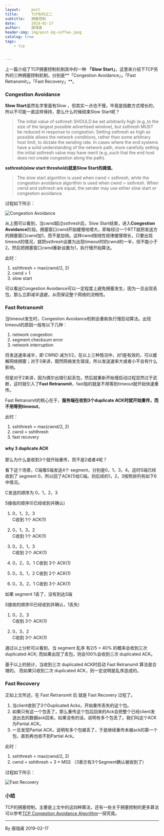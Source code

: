 ```yaml
---
layout:     post
title:      TCP系列之二
subtitle:   拥塞控制
date:       2019-02-17
author:     唐瑞甫
header-img: img/post-bg-coffee.jpeg
catalog: true
tags: 
    - tcp


---  
```


上一篇介绍了TCP拥塞控制机制其中的一种 **「Slow Start」**，这里来介绍下TCP另外的三种拥塞控制机制，分别是**「Congestion Avoidance」**，**「Fast Retransmit」**，**「Fast Recovery」**。  
   
    
  
### Congestion Avoidance
**Slow Start**虽然名字里面有Slow ，但其实一点也不慢，毕竟是指数方式增长的，所以不可能一直这样保持，那么什么时候结束Slow Start呢？

> The initial value of ssthresh SHOULD be set arbitrarily high (e.g.,to the size of the largest possible advertised window), but ssthresh MUST be reduced in response to congestion.  Setting ssthresh as high as possible allows the network conditions, rather than some arbitrary host limit, to dictate the sending rate.  In cases where the end systems have a solid understanding of the network path, more carefully setting the initial ssthresh value may have merit (e.g.,such that the end host does not create congestion along the path).  
  
**ssthresh(slow start threshold)就是Slow Start的阈值**。

> The slow start algorithm is used when cwnd < ssthresh, while the congestion avoidance algorithm is used when cwnd > ssthresh. When cwnd and ssthresh are equal, the sender may use either slow start or congestion avoidance.
  
过程如下所示：  

![Congestion Avoidance](https://wx2.sinaimg.cn/mw690/9a30a1bagy1g09s6bjcvhj20nm0foaay.jpg)  
  
从上图可以看到，当cwnd超过ssthresh后，Slow Start结束，进入**Congestion Avoidance**阶段。拥塞窗口cwnd开始缓慢地增大，即每经过一个RTT就把发送方的拥塞窗口cwnd加1，而不是加倍。这样cwnd按线性规律缓慢增长，只要出现timeout的情况，就把ssthresh设置为出现timeout时的cwnd的一半，但不能小于2。然后把拥塞窗口cwnd重新设置为1，执行慢开始算法。  

此时：

1. sshthresh = max(cwnd/2, 2)  
2. cwnd = 1  
3. slow start
  

可以看出Congestion Avoidance可以一定程度上避免拥塞发生，因为一旦出现丢包，那么立即减半退避，从而保证整个网络的流畅性。


### Fast Retransmit  

当timeout发生时，Congestion Avoidance机制会重新执行慢启动算法。出现timeout的原因一般有以下几种：
1. network congestion  
2. segment checksum error  
3. network interruption  
  
将发送速率减半，即 CWND 减为1/2，在以上三种情况中，对1是有效的，可以缓解网络拥塞；对于3来讲，既然网络发生错误，所以发送速率大或者小不会有什么影响。  
  
但是对于2来讲，因为偶尔出错引起丢包，然后就重新开始慢启动过程显然过于武断，这时就引入了**Fast Retransmit**，fast指的就是不用等到timeout就开始快速重传。  
  
Fast Retransmit的核心在于，**服务端在收到3个duplicate ACK时就开始重传，而不用等到timeout**。  
  
此时：

1. sshthresh = max(cwnd/2, 2)  
2. cwnd = sshthresh
3. fast recovery
  
#### why 3 duplicate ACK  

那么为什么是收到3个就开始重传，而不是2或者4呢？  
  
看下这个场景，C端像S端发送4个 segment，分别是0，1，3，4。这时S端已经收到了 segment 0，所以回了ACK(1)给C端。则后续的1，2，3按照排列有如下6中情况。

C发送的顺序为 0，1，2，3
  
S接收的顺序(0已经收到并确认)
  
1. 0，1，2，3  
C收到 1个 ACK(1)
  
2. 0，1，3，2  
C收到 1个 ACK(1)

3. 0，2，1，3  
C收到 2个 ACK(1)  

4. 0，2，3，1
C收到 3个 ACK(1)  

5. 0，3，1，2
C收到 2个 ACK(1)  

6. 0，3，2，1
C收到 3个 ACK(1)  
  
如果 segment 1丢了，没有到达S端  

S接收的顺序(0已经收到并确认，1丢失)

1. 0，2，3  
C收到 3个 ACK(1)  

2. 0，3，2  
C收到 3个 ACK(1)  
  
通过以上分析可以看到，当 segment 乱序 有2/5 = 40% 的概率会收到三次 duplicated ACK; 而如果出现了丢包，则会100%会收到三次 duplicated ACK。  

基于以上的统计，当收到三次 duplicated ACK时启动 Fast Retransmit 算法是合理的。
而如果只收到二次 duplicated ACK，则一定说明是乱序造成的。  

### Fast Recovery  

正如上文所述，在 Fast Retransmit 后 就是 Fast Recovery 过程了。  
  
1. 当client收到了3个Duplicated Acks，开始重传丢失的这个包。
2. 如果只有这一个包丢了，那么重传这个包后回来的Ack会把整个已经client发送出去的数据ack回来。如果没有的话，说明有多个包丢了。我们叫这个ACK为Partial ACK。
3. 一旦发现Partial ACK，说明有多个包被丢了，于是继续重传未被ack的第一个包，直到再也收不到Partial Ack。
  
此时：

1. sshthresh = max(cwnd/2, 2)  
2. cwnd = sshthresh + 3 * MSS （3表示有3个Segment确认被收到了）

过程如下所示：  

![Fast Recovery](https://wx4.sinaimg.cn/mw690/9a30a1bagy1g09s6bl0ifj20nm0e1js0.jpg)  

### 小结  

TCP的拥塞控制，主要是上文中的这四种算法，还有一些关于拥塞控制的更多算法可以参考[TCP Congestion Avoidance Algorithm](https://en.wikipedia.org/wiki/TCP_congestion_control)一探究竟。
  


---
  By 唐瑞甫
  2019-02-17

